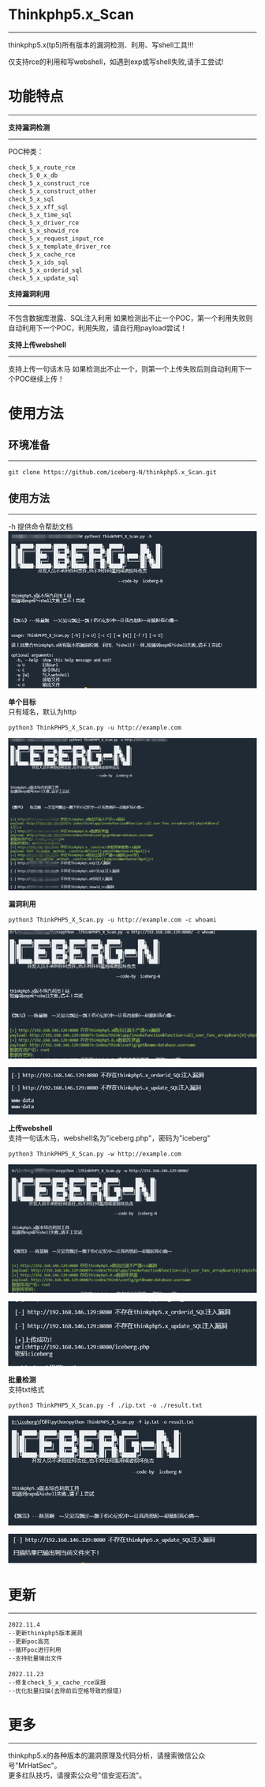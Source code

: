 # Thinkphp5.x_Scan
----
thinkphp5.x(tp5)所有版本的漏洞检测、利用、写shell工具!!!

仅支持rce的利用和写webshell，如遇到exp或写shell失败,请手工尝试!


# 功能特点
***
**支持漏洞检测**
***
POC种类：
```
check_5_x_route_rce
check_5_0_x_db
check_5_x_construct_rce 
check_5_x_construct_other
check_5_x_sql
check_5_x_xff_sql 
check_5_x_time_sql  
check_5_x_driver_rce  
check_5_x_showid_rce
check_5_x_request_input_rce 
check_5_x_template_driver_rce  
check_5_x_cache_rce  
check_5_x_ids_sql
check_5_x_orderid_sql  
check_5_x_update_sql
```

**支持漏洞利用**
***
不包含数据库泄露、SQL注入利用
如果检测出不止一个POC，第一个利用失败则自动利用下一个POC，利用失败，请自行用payload尝试！

**支持上传webshell**
***
支持上传一句话木马
如果检测出不止一个，则第一个上传失败后则自动利用下一个POC继续上传！

# 使用方法

## 环境准备
***
```
git clone https://github.com/iceberg-N/thinkphp5.x_Scan.git
```

## 使用方法
***
-h 提供命令帮助文档
![ThinkPHP5.x_Scan-1.png](./images/ThinkPHP5.x_Scan-1.png)

**单个目标**   
只有域名，默认为http
```
python3 ThinkPHP5_X_Scan.py -u http://example.com
```

![ThinkPHP5.x_Scan-2.png](./images/ThinkPHP5.x_Scan-2.png)

**漏洞利用**

```
python3 ThinkPHP5_X_Scan.py -u http://example.com -c whoami
```

![ThinkPHP5.x_Scan-3.png](./images/ThinkPHP5.x_Scan-3.png)

![./images/ThinkPHP5.x_Scan-4.png](./images/ThinkPHP5.x_Scan-4.png)

**上传webshell**   
支持一句话木马，webshell名为"iceberg.php"，密码为"iceberg"
```
python3 ThinkPHP5_X_Scan.py -w http://example.com
```

![ThinkPHP5.x_Scan-5.png](./images/ThinkPHP5.x_Scan-5.png)

![ThinkPHP5.x_Scan-6.png](./images/ThinkPHP5.x_Scan-6.png)

**批量检测**   
支持txt格式
```
python3 ThinkPHP5_X_Scan.py -f ./ip.txt -o ./result.txt
```

![ThinkPHP5.x_Scan-1.png](./images/ThinkPHP5.x_Scan-7.png)

![ThinkPHP5.x_Scan-8.png](./images/ThinkPHP5.x_Scan-8.png)

# 更新
***
```
2022.11.4
--更新thinkphp5版本漏洞
--更新poc高亮
--循环poc进行利用
--支持批量输出文件

2022.11.23
--修复check_5_x_cache_rce误报
--优化批量扫描(去除前后空格导致的报错)
```

# 更多
***
thinkphp5.x的各种版本的漏洞原理及代码分析，请搜索微信公众号"MrHatSec"。   
更多红队技巧，请搜索公众号"信安泥石流"。
